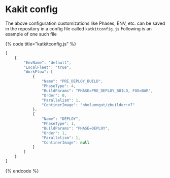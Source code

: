 # Kakit config

The above configuration customizations like Phases, ENV, etc. can be saved in the repository in a config file called `katkitconfig.js` Following is an example of one such file

{% code title="katkitconfig.js" %}
```javascript
[
    {
        "EnvName": "default",
        "LocalFleet": "true",
        "WorkFlow": [
            {
                "Name": "PRE_DEPLOY_BUILD",
                "PhaseType": 4,
                "BuildParams": "PHASE=PRE_DEPLOY_BUILD, FOO=BAR",
                "Order": 0,
                "Parallelism": 1,
                "ContinerImage": "nholuongut/zbuilder:v7"
            },
            {
                "Name": "DEPLOY",
                "PhaseType": 1,
                "BuildParams": "PHASE=DEPLOY",
                "Order": 1,
                "Parallelism": 1,
                "ContinerImage": null
            }
        ]
    }
]
```
{% endcode %}
